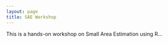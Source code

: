 ```yaml
---
layout: page
title: SAE Workshop
---
```

This is a hands-on workshop on Small Area Estimation using R...
